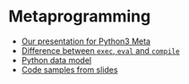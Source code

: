 # Metaprogramming

* [Our presentation for Python3 Meta](http://slides.com/hackbulgaria/python3-meta)
* [Difference between `exec`, `eval` and `compile`](http://stackoverflow.com/questions/2220699/whats-the-difference-between-eval-exec-and-compile-in-python)
* [Python data model](https://docs.python.org/3.5/reference/datamodel.html)
* [Code samples from slides](materials/)
